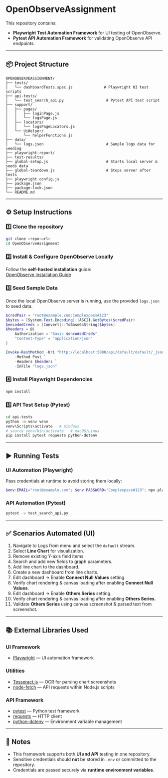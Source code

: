 # OpenObserveAssignment

This repository contains:

- **Playwright Test Automation Framework** for UI testing of OpenObserve.  
- **Pytest API Automation Framework** for validating OpenObserve API endpoints.

---

## 📦 Project Structure

```
OPENOBSERVEASSIGNMENT/
├── tests/
│   └── dashboardTests.spec.js              # Playwright UI test scripts
├── api-tests/
│   └── test_search_api.py                   # Pytest API test script
├── support/
│   ├── pages/
│   │   ├── loginPage.js
│   │   └── logsPage.js
│   ├── locators/
│   │   └── logsPageLocators.js
│   └── UiHelper/
│       └── helperFunctions.js
├── data/
│   └── logs.json                            # Sample logs data for seeding
├── playwright-report/
├── test-results/
├── global-setup.js                          # Starts local server & seeds data
├── global-teardown.js                       # Stops server after tests
├── playwright.config.js
├── package.json
├── package-lock.json
└── README.md
```

---

## ⚙️ Setup Instructions

### 1️⃣ Clone the repository
```sh
git clone <repo-url>
cd OpenObserveAssignment
```

### 2️⃣ Install & Configure OpenObserve Locally  
Follow the **self-hosted installation** guide:  
[OpenObserve Installation Guide](https://openobserve.ai/docs/getting-started/)

### 3️⃣ Seed Sample Data
Once the local OpenObserve server is running, use the provided `logs.json` to seed data.

```powershell
$credPair = "root@example.com:Complexpass#123"
$bytes = [System.Text.Encoding]::ASCII.GetBytes($credPair)
$encodedCreds = [Convert]::ToBase64String($bytes)
$headers = @{
    Authorization = "Basic $encodedCreds"
    "Content-Type" = "application/json"
}

Invoke-RestMethod -Uri "http://localhost:5080/api/default/default/_json" `
    -Method Post `
    -Headers $headers `
    -InFile "logs.json"
```

### 4️⃣ Install Playwright Dependencies
```sh
npm install
```

### 5️⃣ API Test Setup (Pytest)
```sh
cd api-tests
python -m venv venv
venv\Scripts\activate   # Windows
# source venv/bin/activate   # macOS/Linux
pip install pytest requests python-dotenv
```

---

## ▶ Running Tests

### **UI Automation (Playwright)**
Pass credentials at runtime to avoid storing them locally:

```powershell
$env:EMAIL="root@example.com"; $env:PASSWORD="Complexpass#123"; npx playwright test --headed
```

### **API Automation (Pytest)**
```sh
pytest -v test_search_api.py
```

---

## ✅ Scenarios Automated (UI)

1. Navigate to Logs from menu and select the `default` stream.  
2. Select **Line Chart** for visualization.  
3. Remove existing Y-axis field items.  
4. Search and add new fields to graph parameters.  
5. Add line chart to the dashboard.  
6. Create a new dashboard from line charts.  
7. Edit dashboard → Enable **Connect Null Values** setting.  
8. Verify chart rendering & canvas loading after enabling **Connect Null Values**.  
9. Edit dashboard → Enable **Others Series** setting.  
10. Verify chart rendering & canvas loading after enabling **Others Series**.  
11. Validate **Others Series** using canvas screenshot & parsed text from screenshot.

---

## 📚 External Libraries Used

### **UI Framework**
- [Playwright](https://playwright.dev) — UI automation framework

### **Utilities**
- [Tesseract.js](https://github.com/naptha/tesseract.js) — OCR for parsing chart screenshots  
- [node-fetch](https://github.com/node-fetch/node-fetch) — API requests within Node.js scripts  

### **API Framework**
- [pytest](https://docs.pytest.org) — Python test framework  
- [requests](https://docs.python-requests.org) — HTTP client  
- [python-dotenv](https://pypi.org/project/python-dotenv/) — Environment variable management  

---

## 📄 Notes
- This framework supports both **UI and API** testing in one repository.  
- Sensitive credentials should **not** be stored in `.env` or committed to the repository.  
- Credentials are passed securely via **runtime environment variables**.
